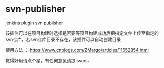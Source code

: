 # svn-publisher
jenkins plugin svn publisher

该插件可以在项目构建时选择是否要等项目构建成功后把指定文件上传至指定的svn仓库，若svn仓库目录不存在，该插件可以自动创建目录

使用方法 ： https://www.cnblogs.com/ZMargo/articles/11652854.html

觉得好用请点个星，有任何意见请提issue~
